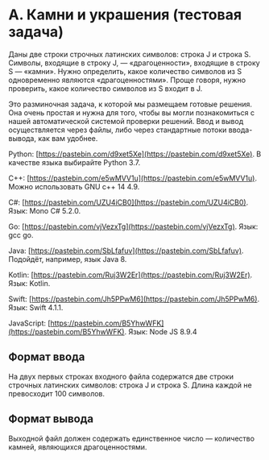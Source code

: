 # A. Камни и украшения (тестовая задача)

Даны две строки строчных латинских символов: строка J и строка S. Символы, входящие в строку J, — «драгоценности», входящие в строку S — «камни». Нужно определить, какое количество символов из S одновременно являются «драгоценностями». Проще говоря, нужно проверить, какое количество символов из S входит в J.

Это разминочная задача, к которой мы размещаем готовые решения. Она очень простая и нужна для того, чтобы вы могли познакомиться с нашей автоматической системой проверки решений. Ввод и вывод осуществляется через файлы, либо через стандартные потоки ввода-вывода, как вам удобнее.

Python: [https://pastebin.com/d9xet5Xe](https://pastebin.com/d9xet5Xe). В качестве языка выбирайте Python 3.7.

C++: [https://pastebin.com/e5wMVV1u](https://pastebin.com/e5wMVV1u). Можно использовать GNU c++ 14 4.9.

C#: [https://pastebin.com/UZU4iCB0](https://pastebin.com/UZU4iCB0). Язык: Mono C# 5.2.0.

Go: [https://pastebin.com/vjVezxTg](https://pastebin.com/vjVezxTg). Язык: gcc go.

Java: [https://pastebin.com/SbLfafuv](https://pastebin.com/SbLfafuv). Подойдёт, например, язык Java 8.

Kotlin: [https://pastebin.com/Ruj3W2Er](https://pastebin.com/Ruj3W2Er). Язык: Kotlin.

Swift: [https://pastebin.com/Jh5PPwM6](https://pastebin.com/Jh5PPwM6). Язык: Swift 4.1.1.

JavaScript: [https://pastebin.com/B5YhwWFK](https://pastebin.com/B5YhwWFK). Язык: Node JS 8.9.4

## Формат ввода

На двух первых строках входного файла содержатся две строки строчных латинских символов: строка J и строка S. Длина каждой не превосходит 100 символов.

## Формат вывода

Выходной файл должен содержать единственное число — количество камней, являющихся драгоценностями.
